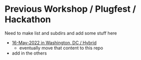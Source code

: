 
# Previous Workshop / Plugfest / Hackathon
Need to make list and subdirs and add some stuff here
* [16-May-2022 in Washington, DC / Hybrid](http://www.cybersecurityautomationworkshop.org/)
  - eventually move that content to this repo
* add in the others

